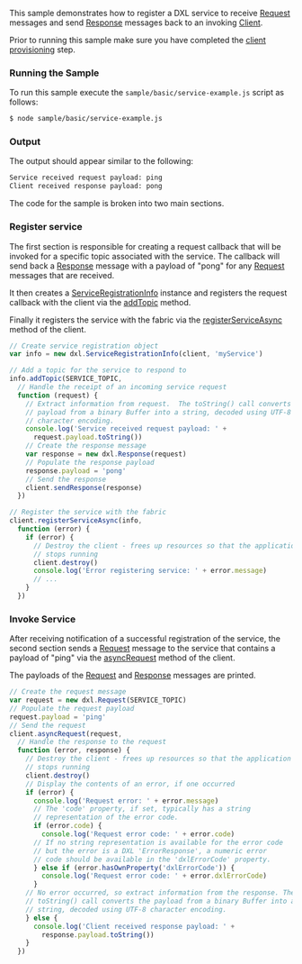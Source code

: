 This sample demonstrates how to register a DXL service to receive
[Request](Request.html) messages and send [Response](Response.html) messages
back to an invoking [Client](Client.html).

Prior to running this sample make sure you have completed the
[client provisioning](https://github.com/opendxl/opendxl-client-javascript/wiki/Provisioning)
step.

### Running the Sample

To run this sample execute the ``sample/basic/service-example.js`` script as
follows:

```sh
$ node sample/basic/service-example.js
```

### Output

The output should appear similar to the following:

```sh
Service received request payload: ping
Client received response payload: pong
```

The code for the sample is broken into two main sections.

### Register service

The first section is responsible for creating a request callback that will be
invoked for a specific topic associated with the service. The callback will
send back a [Response](Response.html) message with a payload of "pong"
for any [Request](Request.html) messages that are received.

It then creates a [ServiceRegistrationInfo](ServiceRegistrationInfo.html)
instance and registers the request callback with the client via the
[addTopic](ServiceRegistrationInfo.html#addTopic) method.

Finally it registers the service with the fabric via the
[registerServiceAsync](Client.html#registerServiceAsync) method of the client.

```js
// Create service registration object
var info = new dxl.ServiceRegistrationInfo(client, 'myService')

// Add a topic for the service to respond to
info.addTopic(SERVICE_TOPIC,
  // Handle the receipt of an incoming service request
  function (request) {
    // Extract information from request.  The toString() call converts the
    // payload from a binary Buffer into a string, decoded using UTF-8
    // character encoding.
    console.log('Service received request payload: ' +
      request.payload.toString())
    // Create the response message
    var response = new dxl.Response(request)
    // Populate the response payload
    response.payload = 'pong'
    // Send the response
    client.sendResponse(response)
  })

// Register the service with the fabric
client.registerServiceAsync(info,
  function (error) {
    if (error) {
      // Destroy the client - frees up resources so that the application
      // stops running
      client.destroy()
      console.log('Error registering service: ' + error.message)
      // ...
    }
  })
```

### Invoke Service

After receiving notification of a successful registration of the service, the
second section sends a [Request](Request.html) message to the service that
contains a payload of "ping" via the [asyncRequest](Client.html#asyncRequest)
method of the client.

The payloads of the [Request](Request.html) and [Response](Response.html)
messages are printed.

```js
// Create the request message
var request = new dxl.Request(SERVICE_TOPIC)
// Populate the request payload
request.payload = 'ping'
// Send the request
client.asyncRequest(request,
  // Handle the response to the request
  function (error, response) {
    // Destroy the client - frees up resources so that the application
    // stops running
    client.destroy()
    // Display the contents of an error, if one occurred
    if (error) {
      console.log('Request error: ' + error.message)
      // The 'code' property, if set, typically has a string
      // representation of the error code.
      if (error.code) {
        console.log('Request error code: ' + error.code)
      // If no string representation is available for the error code
      // but the error is a DXL 'ErrorResponse', a numeric error
      // code should be available in the 'dxlErrorCode' property.
      } else if (error.hasOwnProperty('dxlErrorCode')) {
        console.log('Request error code: ' + error.dxlErrorCode)
      }
    // No error occurred, so extract information from the response. The
    // toString() call converts the payload from a binary Buffer into a
    // string, decoded using UTF-8 character encoding.
    } else {
      console.log('Client received response payload: ' +
        response.payload.toString())
    }
  })
```

